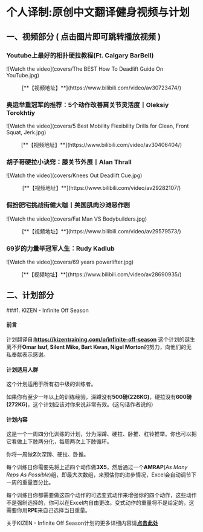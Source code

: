 # 个人译制:原创中文翻译健身视频与计划

## 一、视频部分 ( 点击图片即可跳转播放视频 )

### Youtube上最好的相扑硬拉教程(Ft. Calgary BarBell)

![Watch the video](covers/The BEST How To Deadlift Guide On YouTube.jpg)

<p align="center">[**【视频地址】**](https://www.bilibili.com/video/av30723474/)</p>

### 奥运举重冠军的推荐：5个动作改善肩关节灵活度丨Oleksiy Torokhtiy

![Watch the video](covers/5 Best Mobility  Flexibility Drills for Clean, Front Squat, Jerk.jpg)

<p align="center">[**【视频地址】**](https://www.bilibili.com/video/av30406404/)</p>

### 胡子哥硬拉小诀窍：膝关节外展丨Alan Thrall
![Watch the video](covers/Knees Out Deadlift Cue.jpg)

<p align="center">[**【视频地址】**](https://www.bilibili.com/video/av29282107/)</p>

### 假扮肥宅挑战街健大咖丨美国肌肉沙滩恶作剧
![Watch the video](covers/Fat Man VS Bodybuilders.jpg)

<p align="center">[**【视频地址】**](https://www.bilibili.com/video/av29579573/)</p>

### 69岁的力量举冠军人生：Rudy Kadlub
![Watch the video](covers/69 years powerlifter.jpg)

<p align="center">[**【视频地址】**](https://www.bilibili.com/video/av28690935/)</p>



## 二、计划部分

###1. KIZEN - Infinite Off Season
#### 前言
计划翻译自:**https://kizentraining.com/p/infinite-off-season**
这个计划的诞生离不开**Omar Isuf, Silent Mike, Bart Kwan, Nigel Morton**的努力，向他们的无私奉献表示感谢。

#### 计划适用人群
这个计划适用于所有初中级的训练者。

如果你有至少一年以上的训练经验，深蹲没有**500磅(226KG)**，硬拉没有**600磅(272KG)**，这个计划应该对你来说非常有效。(这句话作者说的)
#### 计划内容
这是一个一周四分化训练的计划，分为深蹲、硬拉、卧推、杠铃推举。你也可以把它看做上下肢两分化，每周两次上下肢循环。

你将一周做**2**次深蹲、硬拉、卧推。

每个训练日你需要先将上述四个动作做**3X5**，然后通过一个**AMRAP**(*As Many Reps As Possible*)组，即最大次数组，来预估你的进步情况，Excel会自动调节下一周的重量百分比。

每个训练日你都需要做这四个动作的可选变式动作来增强你的四个动作，这些动作不是强制选择的，你可以在Excel内自由更改。变式动作的重量将不是给定的，这需要你用**RPE**来自己选择当日重量。

关于KIZEN - Infinite Off Season计划的更多详细内容请[**点击此处**](programs/KIZEN)